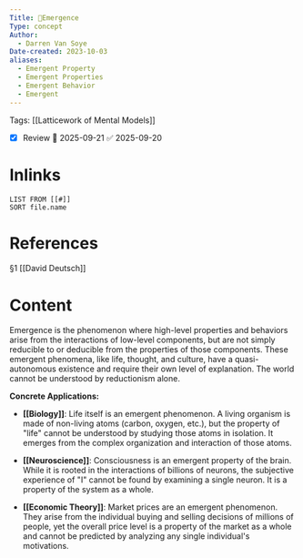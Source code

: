 ```yaml
---
Title: 🧩Emergence
Type: concept
Author:
  - Darren Van Soye
Date-created: 2023-10-03
aliases:
  - Emergent Property
  - Emergent Properties
  - Emergent Behavior
  - Emergent
---
```

Tags: [[Latticework of Mental Models]]

- [x] Review 📅 2025-09-21 ✅ 2025-09-20

# Inlinks 
```dataview
LIST FROM [[#]]
SORT file.name
```

# References 

§1 [[David Deutsch]]

# Content

Emergence is the phenomenon where high-level properties and behaviors arise from the interactions of low-level components, but are not simply reducible to or deducible from the properties of those components. These emergent phenomena, like life, thought, and culture, have a quasi-autonomous existence and require their own level of explanation. The world cannot be understood by reductionism alone.

**Concrete Applications:**

- **[[Biology]]**: Life itself is an emergent phenomenon. A living organism is made of non-living atoms (carbon, oxygen, etc.), but the property of "life" cannot be understood by studying those atoms in isolation. It emerges from the complex organization and interaction of those atoms.
    
- **[[Neuroscience]]**: Consciousness is an emergent property of the brain. While it is rooted in the interactions of billions of neurons, the subjective experience of "I" cannot be found by examining a single neuron. It is a property of the system as a whole.
    
- **[[Economic Theory]]**: Market prices are an emergent phenomenon. They arise from the individual buying and selling decisions of millions of people, yet the overall price level is a property of the market as a whole and cannot be predicted by analyzing any single individual's motivations.
    
